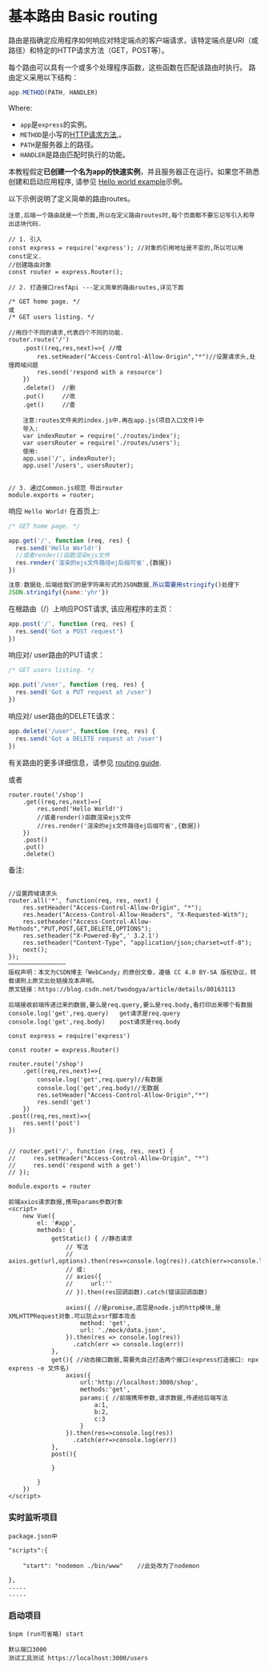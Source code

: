 # 基本路由 Basic routing

路由是指确定应用程序如何响应对特定端点的客户端请求，该特定端点是URI（或路径）和特定的HTTP请求方法（GET，POST等）。

每个路由可以具有一个或多个处理程序函数，这些函数在匹配该路由时执行。 路由定义采用以下结构：

```javascript
app.METHOD(PATH, HANDLER)
```

Where:

+ `app`是`express`的实例。
+ `METHOD`是小写的[HTTP请求方法](https://en.wikipedia.org/wiki/Hypertext_Transfer_Protocol#Request_methods),。
+ `PATH`是服务器上的路径。
+ `HANDLER`是路由匹配时执行的功能。

本教程假定**已创建一个名为app的快速实例**，并且服务器正在运行。如果您不熟悉创建和启动应用程序, 请参见 [Hello world example](http://www.expressjs.com.cn/en/starter/hello-world.html)示例。

以下示例说明了定义简单的路由routes。 

```
注意,后端一个路由就是一个页面,所以在定义路由routes时,每个页面都不要忘记写引入和导出这块代码.

// 1. 引入
const express = require('express'); //对象的引用地址是不变的,所以可以用const定义.
//创建路由对象
const router = express.Router();

// 2. 打造接口resfApi ---定义简单的路由routes,详见下面

/* GET home page. */
或
/* GET users listing. */

//用四个不同的请求,代表四个不同的功能.
router.route('/')
	.post((req,res,next)=>{ //增
		res.setHeader("Access-Control-Allow-Origin","*")//设置请求头,处理跨域问题
        res.send('respond with a resource')
	})    
	.delete()  //删
	.put()	   //改
	.get()	   //查
	
	注意:routes文件夹的index.js中.再在app.js(项目入口文件)中
	导入:
	var indexRouter = require('./routes/index');
	var usersRouter = require('./routes/users');
	使用:
	app.use('/', indexRouter);
	app.use('/users', usersRouter);


// 3. 通过Common.js规范 导出router
module.exports = router;
```



响应 `Hello World!` 在首页上:

```javascript
/* GET home page. */

app.get('/', function (req, res) {
  res.send('Hello World!')
  //或者render()函数渲染ejs文件
  res.render('渲染的ejs文件路径ej后缀可省',{数据})
})

注意:数据处,后端给我们的是字符串形式的JSON数据,所以需要用stringify()处理下
JSON.stringify({name:'yhr'})
```

在根路由（/）上响应POST请求, 该应用程序的主页：

```javascript
app.post('/', function (req, res) {
  res.send('Got a POST request')
})
```

响应对/ user路由的PUT请求：

```javascript
/* GET users listing. */

app.put('/user', function (req, res) {
  res.send('Got a PUT request at /user')
})
```

响应对/ user路由的DELETE请求：

```javascript
app.delete('/user', function (req, res) {
  res.send('Got a DELETE request at /user')
})
```

有关路由的更多详细信息，请参见 [routing guide](http://www.expressjs.com.cn/en/guide/routing.html).



或者

```
router.route('/shop')
    .get((req,res,next)=>{
        res.send('Hello World!')
  		//或者render()函数渲染ejs文件
  	    //res.render('渲染的ejs文件路径ej后缀可省',{数据})
    })
    .post()
    .put()
    .delete()
```

备注:

```

//设置跨域请求头
router.all('*', function(req, res, next) {
    res.setHeader("Access-Control-Allow-Origin", "*");
    res.header("Access-Control-Allow-Headers", "X-Requested-With");
    res.setheader("Access-Control-Allow-Methods","PUT,POST,GET,DELETE,OPTIONS");
    res.setheader("X-Powered-By",' 3.2.1')
    res.setheader("Content-Type", "application/json;charset=utf-8");
    next();
});
————————————————
版权声明：本文为CSDN博主「WebCandy」的原创文章，遵循 CC 4.0 BY-SA 版权协议，转载请附上原文出处链接及本声明。
原文链接：https://blog.csdn.net/twodogya/article/details/80163113
```



```
后端接收前端传递过来的数据,要么是req.query,要么是req.body,看打印出来哪个有数据
console.log('get',req.query)   get请求是req.query
console.log('get',req.body)	   post请求是req.body
```

```
const express = require('express')

const router = express.Router()

router.route('/shop')
    .get((req,res,next)=>{
        console.log('get',req.query)//有数据
        console.log('get',req.body)//无数据
        res.setHeader("Access-Control-Allow-Origin","*")
        res.send('get')
    })
.post((req,res,next)=>{
    res.sent('post')
})


// router.get('/', function (req, res, next) {
//     res.setHeader("Access-Control-Allow-Origin", "*")
//     res.send('respond with a get')
// });

module.exports = router
```



```
前端axios请求数据,携带params参数对象
<script>
    new Vue({
        el: '#app',
        methods: {
            getStatic() { //静态请求
                // 写法 
                // axios.get(url,options).then(res=>console.log(res)).catch(err=>console.log(err))
                // 或:
                // axios({
                //     url:''
                // }).then(res回调函数).catch(错误回调函数)

                axios({ //是promise,底层是node.js的http模块,是XMLHTTPRequest对象.可以防止xsrf脚本攻击
                    method: 'get',
                    url: './mock/data.json',
                }).then(res => console.log(res))
                  .catch(err => console.log(err))      
            },
            get(){ //动态接口数据,需要先自己打造两个接口(express打造接口: npx express -e 文件名)
                axios({
                    url:'http://localhost:3000/shop',
                    methods:'get',
                    params:{ //前端携带参数,请求数据,传递给后端写法
                        a:1,
                        b:2,
                        c:3
                    }
                }).then(res=>console.log(res))
                  .catch(err=>console.log(err))
            },
            post(){

            }

        }
    })
</script>
```



### 实时监听项目

```
package.json中

"scripts":{

	"start": "nodemon ./bin/www"    //此处改为了nodemon

},
.....
.....
```

### 启动项目

```
$npm (run可省略) start

默认端口3000
测试工具测试 https://localhost:3000/users
```





